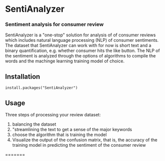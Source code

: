 
# SentiAnalyzer 
### Sentiment analysis for consumer review

SentiAnalyzer is a "one-stop" solution for analysis of of consumer reviews which includes natural language processing (NLP) of consumer sentiments. The dataset that SentiAnalyzer can work with for now is short text and a binary quantification, e.g. whether consumer hits the like button. The NLP of the sentiment is analyzed through the options of algorithms to compile the words and the machinge learning training model of choice.  

## Installation
`install.packages("SentiAnalyzer")`

## Usage
Three steps of processing your review dataset: 
1. balancing the dataset
2. "streamlining the text to get a sense of the major keywords
3. choose the algorithm that is training the model 
4. Visualize the output of the confusion matrix, that is, the accuracy of the training model in predicting the sentiment of the consumer review

=======

